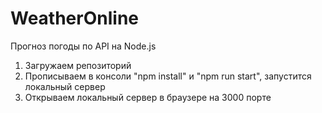 # WeatherOnline
Прогноз погоды по API на Node.js

1. Загружаем репозиторий
2. Прописываем в консоли "npm install" и "npm run start", запустится локальный сервер
3. Открываем локальный сервер в браузере на 3000 порте
